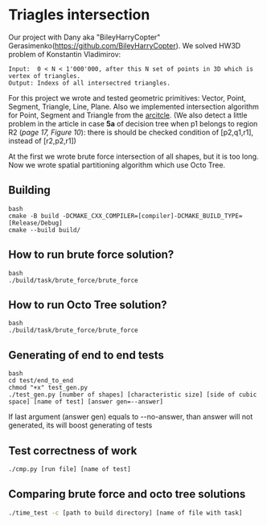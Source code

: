 # Triagles intersection

Our project with Dany aka "BileyHarryCopter" Gerasimenko(https://github.com/BileyHarryCopter). We solved HW3D problem of Konstantin Vladimirov:
```
Input:  0 < N < 1'000'000, after this N set of points in 3D which is vertex of triangles.
Output: Indexs of all intersectred triangles.
```

For this project we wrote and tested geometric primitives: Vector, Point, Segment, Triangle, Line, Plane. Also we implemented intersection algorithm for Point, Segment and Triangle from the [arcitcle](/article/RR-4488.pdf). (We also detect a little problem in the article in case **5a** of decision tree when p1 belongs to region R2 (*page 17, Figure 10*): there is should be checked condition of [p2,q1,r1], instead of [r2,p2,r1])

At the first we wrote brute force intersection of all shapes, but it is too long. Now we wrote spatial partitioning algorithm which use Octo Tree.
## Building
```
bash
cmake -B build -DCMAKE_CXX_COMPILER=[compiler]-DCMAKE_BUILD_TYPE=[Release/Debug]
cmake --build build/
```

## How to run brute force solution?
```
bash
./build/task/brute_force/brute_force
```

## How to run Octo Tree solution?
```
bash
./build/task/brute_force/brute_force
```

## Generating of end to end tests

```
bash
cd test/end_to_end
chmod "+x" test_gen.py
./test_gen.py [number of shapes] [characteristic size] [side of cubic space] [name of test] [answer gen=--answer]
```

If last argument (answer gen) equals to --no-answer, than answer will not generated, its will boost generating of tests

## Test correctness of work
```bash
./cmp.py [run file] [name of test]
```

## Comparing brute force and octo tree solutions
```bash
./time_test -c [path to build directory] [name of file with task] 
```